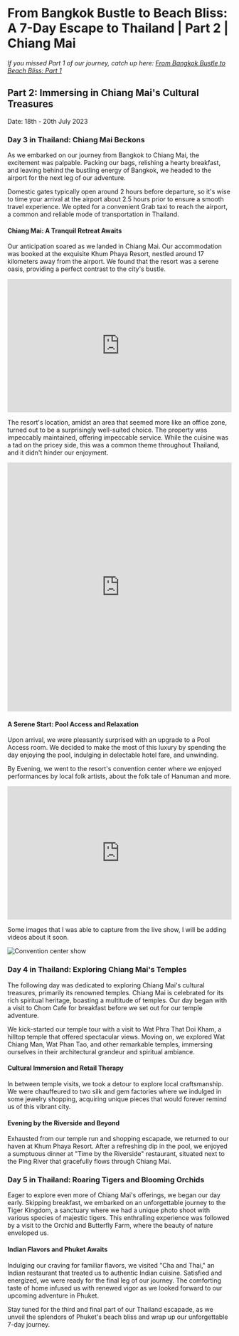 # From Bangkok Bustle to Beach Bliss: A 7-Day Escape to Thailand | Part 2 | Chiang Mai

_If you missed Part 1 of our journey, catch up here: [From Bangkok Bustle to Beach Bliss: Part 1](from-bangkok-bustle-to-beach-Bliss-a-7-day-escape-to-thailand.md)_

## Part 2: Immersing in Chiang Mai's Cultural Treasures
Date: 18th - 20th July 2023

### Day 3 in Thailand: Chiang Mai Beckons

As we embarked on our journey from Bangkok to Chiang Mai, the excitement was palpable. Packing our bags, relishing a hearty breakfast, and leaving behind the bustling energy of Bangkok, we headed to the airport for the next leg of our adventure.

Domestic gates typically open around 2 hours before departure, so it's wise to time your arrival at the airport about 2.5 hours prior to ensure a smooth travel experience. We opted for a convenient Grab taxi to reach the airport, a common and reliable mode of transportation in Thailand.

#### Chiang Mai: A Tranquil Retreat Awaits

Our anticipation soared as we landed in Chiang Mai. Our accommodation was booked at the exquisite Khum Phaya Resort, nestled around 17 kilometers away from the airport. We found that the resort was a serene oasis, providing a perfect contrast to the city's bustle.

<iframe src="https://www.google.com/maps/embed?pb=!1m18!1m12!1m3!1d3776.957095937297!2d99.02311607504487!3d18.80006528234854!2m3!1f0!2f0!3f0!3m2!1i1024!2i768!4f13.1!3m3!1m2!1s0x30da2542e5a0a105%3A0x7ba02eddd42f105!2sKhum%20Phaya%20Resort%20%26%20Spa%2C%20Centara%20Boutique%20Collection!5e0!3m2!1sen!2sin!4v1693084826979!5m2!1sen!2sin" width="100%" height="300" style="border:0;" allowfullscreen="" loading="lazy" referrerpolicy="no-referrer-when-downgrade"></iframe>

The resort's location, amidst an area that seemed more like an office zone, turned out to be a surprisingly well-suited choice. The property was impeccably maintained, offering impeccable service. While the cuisine was a tad on the pricey side, this was a common theme throughout Thailand, and it didn't hinder our enjoyment.

<iframe width="100%" height="560"
src="https://www.youtube.com/embed/7y1cOK-OXeU"
title="YouTube video player" frameborder="0"
allow="accelerometer; autoplay; clipboard-write; encrypted-media;
gyroscope; picture-in-picture;
web-share"
allowfullscreen></iframe>

#### A Serene Start: Pool Access and Relaxation

Upon arrival, we were pleasantly surprised with an upgrade to a Pool Access room. We decided to make the most of this luxury by spending the day enjoying the pool, indulging in delectable hotel fare, and unwinding.

By Evening, we went to the resort's convention center where we enjoyed performances by local folk artists, about the folk tale of Hanuman and more.

<iframe src="https://www.google.com/maps/embed?pb=!1m18!1m12!1m3!1d1555.3342676419988!2d99.02444613332177!3d18.800011902469013!2m3!1f0!2f0!3f0!3m2!1i1024!2i768!4f13.1!3m3!1m2!1s0x30da2535c8883f4f%3A0xdac40ac96b75b8fb!2sKhum%20Khantoke!5e0!3m2!1sen!2sin!4v1693085891298!5m2!1sen!2sin" width="100%" height="300" style="border:0;" allowfullscreen="" loading="lazy" referrerpolicy="no-referrer-when-downgrade"></iframe>

Some images that I was able to capture from the live show, I will be adding videos about it soon.

![Convention center show](https://github.com/sirius93/sirius93.github.io/assets/6882879/3059fb24-5d4e-4a04-a1a0-904ef9a1afcf)


### Day 4 in Thailand: Exploring Chiang Mai's Temples

The following day was dedicated to exploring Chiang Mai's cultural treasures, primarily its renowned temples. Chiang Mai is celebrated for its rich spiritual heritage, boasting a multitude of temples. Our day began with a visit to Chom Cafe for breakfast before we set out for our temple adventure.

We kick-started our temple tour with a visit to Wat Phra That Doi Kham, a hilltop temple that offered spectacular views. Moving on, we explored Wat Chiang Man, Wat Phan Tao, and other remarkable temples, immersing ourselves in their architectural grandeur and spiritual ambiance.

#### Cultural Immersion and Retail Therapy

In between temple visits, we took a detour to explore local craftsmanship. We were chauffeured to two silk and gem factories where we indulged in some jewelry shopping, acquiring unique pieces that would forever remind us of this vibrant city.

#### Evening by the Riverside and Beyond

Exhausted from our temple run and shopping escapade, we returned to our haven at Khum Phaya Resort. After a refreshing dip in the pool, we enjoyed a sumptuous dinner at "Time by the Riverside" restaurant, situated next to the Ping River that gracefully flows through Chiang Mai.

### Day 5 in Thailand: Roaring Tigers and Blooming Orchids

Eager to explore even more of Chiang Mai's offerings, we began our day early. Skipping breakfast, we embarked on an unforgettable journey to the Tiger Kingdom, a sanctuary where we had a unique photo shoot with various species of majestic tigers. This enthralling experience was followed by a visit to the Orchid and Butterfly Farm, where the beauty of nature enveloped us.

#### Indian Flavors and Phuket Awaits

Indulging our craving for familiar flavors, we visited "Cha and Thai," an Indian restaurant that treated us to authentic Indian cuisine. Satisfied and energized, we were ready for the final leg of our journey. The comforting taste of home infused us with renewed vigor as we looked forward to our upcoming adventure in Phuket.

Stay tuned for the third and final part of our Thailand escapade, as we unveil the splendors of Phuket's beach bliss and wrap up our unforgettable 7-day journey.


